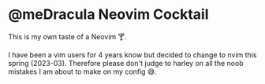 # @meDracula Neovim Cocktail
This is my own taste of a Neovim :cocktail:.

I have been a vim users for 4 years know but decided to change to nvim this spring (2023-03).
Therefore please don't judge to harley on all the noob mistakes I am about to make on my config :sweat_smile:.
